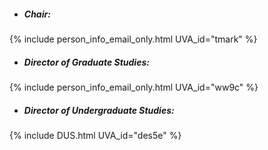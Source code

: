 
- ##### Chair:<br>
{% include person_info_email_only.html UVA_id="tmark" %}

- ##### Director of Graduate Studies:<br>
{% include person_info_email_only.html UVA_id="ww9c" %}

- ##### Director of Undergraduate Studies:<br>
{% include DUS.html UVA_id="des5e" %}

